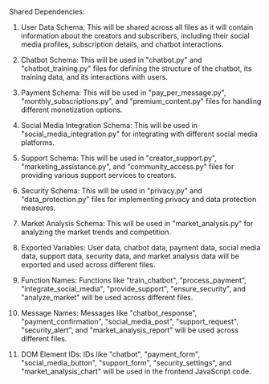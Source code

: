 Shared Dependencies:

1. User Data Schema: This will be shared across all files as it will contain information about the creators and subscribers, including their social media profiles, subscription details, and chatbot interactions.

2. Chatbot Schema: This will be used in "chatbot.py" and "chatbot_training.py" files for defining the structure of the chatbot, its training data, and its interactions with users.

3. Payment Schema: This will be used in "pay_per_message.py", "monthly_subscriptions.py", and "premium_content.py" files for handling different monetization options.

4. Social Media Integration Schema: This will be used in "social_media_integration.py" for integrating with different social media platforms.

5. Support Schema: This will be used in "creator_support.py", "marketing_assistance.py", and "community_access.py" files for providing various support services to creators.

6. Security Schema: This will be used in "privacy.py" and "data_protection.py" files for implementing privacy and data protection measures.

7. Market Analysis Schema: This will be used in "market_analysis.py" for analyzing the market trends and competition.

8. Exported Variables: User data, chatbot data, payment data, social media data, support data, security data, and market analysis data will be exported and used across different files.

9. Function Names: Functions like "train_chatbot", "process_payment", "integrate_social_media", "provide_support", "ensure_security", and "analyze_market" will be used across different files.

10. Message Names: Messages like "chatbot_response", "payment_confirmation", "social_media_post", "support_request", "security_alert", and "market_analysis_report" will be used across different files.

11. DOM Element IDs: IDs like "chatbot", "payment_form", "social_media_button", "support_form", "security_settings", and "market_analysis_chart" will be used in the frontend JavaScript code.